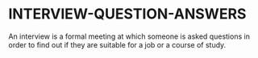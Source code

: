 # INTERVIEW-QUESTION-ANSWERS
An interview is a formal meeting at which someone is asked questions in order to find out if they are suitable for a job or a course of study.
